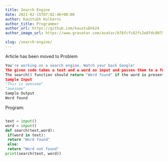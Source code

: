 ```yaml
---
title: Search Engine
date: 2021-02-15T07:02:46+00:00
author: Kaustubh Kulkarni
author_title: Programmer
author_url: https://github.com/kaustubhk24
author_image_url: https://www.gravatar.com/avatar/b76fcfc82fc2e8fdc8075636f1735f61?s=200

slug: /search-engine/
---
```

Article has been moved to
Problem

```python title="file.py"
You're working on a search engine. Watch your back Google!
The given code takes a text and a word as input and passes them to a function called search().
The search() function should return "Word found" if the word is present in the text, or "Word not found", if it's not.
Sample Input
"This is awesome"
"awesome"
Sample Output
Word found
```

Program:

```python title="file.py"

text = input()
word = input()
def search(text,word):
 if(word in text):
 return "Word found"
 else:
 return "Word not found"
print(search(text, word))
```